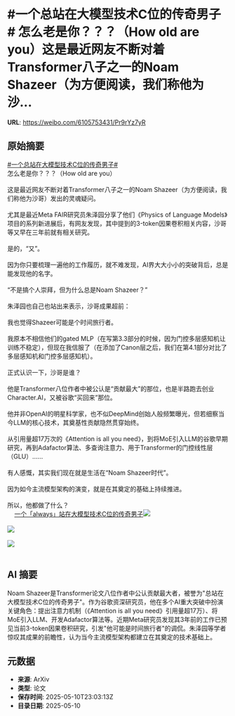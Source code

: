 # #一个总站在大模型技术C位的传奇男子# 怎么老是你？？？（How old are you）这是最近网友不断对着Transformer八子之一的Noam Shazeer（为方便阅读，我们称他为沙...

**URL**: https://weibo.com/6105753431/Pr9rYz7yR

## 原始摘要

<a href="https://m.weibo.cn/search?containerid=231522type%3D1%26t%3D10%26q%3D%23%E4%B8%80%E4%B8%AA%E6%80%BB%E7%AB%99%E5%9C%A8%E5%A4%A7%E6%A8%A1%E5%9E%8B%E6%8A%80%E6%9C%AFC%E4%BD%8D%E7%9A%84%E4%BC%A0%E5%A5%87%E7%94%B7%E5%AD%90%23&amp;extparam=%23%E4%B8%80%E4%B8%AA%E6%80%BB%E7%AB%99%E5%9C%A8%E5%A4%A7%E6%A8%A1%E5%9E%8B%E6%8A%80%E6%9C%AFC%E4%BD%8D%E7%9A%84%E4%BC%A0%E5%A5%87%E7%94%B7%E5%AD%90%23" data-hide=""><span class="surl-text">#一个总站在大模型技术C位的传奇男子#</span></a> <br>怎么老是你？？？（How old are you）<br><br>这是最近网友不断对着Transformer八子之一的Noam Shazeer（为方便阅读，我们称他为沙哥）发出的灵魂疑问。<br><br>尤其是最近Meta FAIR研究员朱泽园分享了他们《Physics of Language Models》项目的系列新进展后，有网友发现，其中提到的3-token因果卷积相关内容，沙哥等又早在三年前就有相关研究。<br><br>是的，“又”。<br><br>因为你只要梳理一遍他的工作履历，就不难发现，AI界大大小小的突破背后，总是能发现他的名字。<br><br>“不是搞个人崇拜，但为什么总是Noam Shazeer？”<br><br>朱泽园也自己也站出来表示，沙哥成果超前：<br><br>我也觉得Shazeer可能是个时间旅行者。<br><br>我原本不相信他们的gated MLP（在写第3.3部分的时候，因为门控多层感知机让训练不稳定），但现在我信服了（在添加了Canon层之后，我们在第4.1部分对比了多层感知机和门控多层感知机）。<br><br>正式认识一下，沙哥是谁？<br><br>他是Transformer八位作者中被公认是“贡献最大”的那位，也是半路跑去创业Character.AI，又被谷歌“买回来”那位。<br><br>他并非OpenAI的明星科学家，也不似DeepMind创始人般频繁曝光，但若细察当今LLM的核心技术，其奠基性贡献隐然贯穿始终。<br><br>从引用量超17万次的《Attention is all you need》，到将MoE引入LLM的谷歌早期研究，再到Adafactor算法、多查询注意力、用于Transformer的门控线性层（GLU）……<br><br>有人感慨，其实我们现在就是生活在“Noam Shazeer时代”。<br><br>因为如今主流模型架构的演变，就是在其奠定的基础上持续推进。<br><br>所以，他都做了什么？<br><a href="https://weibo.cn/sinaurl?u=https%3A%2F%2Fmp.weixin.qq.com%2Fs%2FUSqd0EDbJtbU87hV7jdV5Q" data-hide=""><span class="url-icon"><img style="width: 1rem;height: 1rem" src="https://h5.sinaimg.cn/upload/2015/09/25/3/timeline_card_small_web_default.png" referrerpolicy="no-referrer"></span><span class="surl-text">一个「always」站在大模型技术C位的传奇男子</span></a><img style="" src="https://tvax2.sinaimg.cn/large/006Fd7o3ly1i1a82ia0idj30u00ye4ku.jpg" referrerpolicy="no-referrer"><br><br><img style="" src="https://tvax1.sinaimg.cn/large/006Fd7o3ly1i1a82nrqb4j30u00mnam7.jpg" referrerpolicy="no-referrer"><br><br><img style="" src="https://tvax1.sinaimg.cn/large/006Fd7o3ly1i1a82rfab5j30u00h2goy.jpg" referrerpolicy="no-referrer"><br><br>

## AI 摘要

Noam Shazeer是Transformer论文八位作者中公认贡献最大者，被誉为"总站在大模型技术C位的传奇男子"。作为谷歌资深研究员，他在多个AI重大突破中扮演关键角色：提出注意力机制（《Attention is all you need》引用量超17万）、将MoE引入LLM、开发Adafactor算法等。近期Meta研究员发现其3年前的工作已预见当前3-token因果卷积研究，引发"他可能是时间旅行者"的调侃。朱泽园等学者惊叹其成果的前瞻性，认为当今主流模型架构都建立在其奠定的技术基础上。

## 元数据

- **来源**: ArXiv
- **类型**: 论文
- **保存时间**: 2025-05-10T23:03:13Z
- **目录日期**: 2025-05-10

